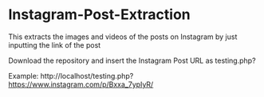 # Instagram-Post-Extraction
This extracts the images and videos of the posts on Instagram by just inputting the link of the post

Download the repository and insert the Instagram Post URL as testing.php?<insert-url-here>
  
Example: http://localhost/testing.php?https://www.instagram.com/p/Bxxa_7ypIyR/
